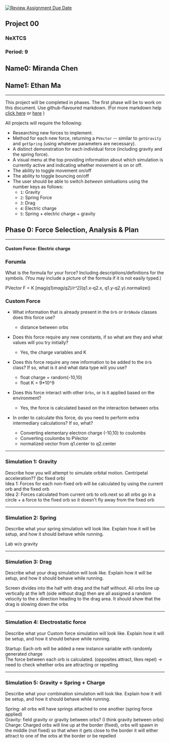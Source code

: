 [![Review Assignment Due Date](https://classroom.github.com/assets/deadline-readme-button-22041afd0340ce965d47ae6ef1cefeee28c7c493a6346c4f15d667ab976d596c.svg)](https://classroom.github.com/a/rXX1_Uiw)
## Project 00
### NeXTCS
### Period: 9 
## Name0: Miranda Chen
## Name1: Ethan Ma
---

This project will be completed in phases. The first phase will be to work on this document. Use github-flavoured markdown. (For more markdown help [click here](https://github.com/adam-p/markdown-here/wiki/Markdown-Cheatsheet) or [here](https://docs.github.com/en/get-started/writing-on-github/getting-started-with-writing-and-formatting-on-github/basic-writing-and-formatting-syntax) )

All projects will require the following:
- Researching new forces to implement.
- Method for each new force, returning a `PVector`  -- similar to `getGravity` and `getSpring` (using whatever parameters are necessary).
- A distinct demonstration for each individual force (including gravity and the spring force).
- A visual menu at the top providing information about which simulation is currently active and indicating whether movement is on or off.
- The ability to toggle movement on/off
- The ability to toggle bouncing on/off
- The user should be able to switch _between_ simluations using the number keys as follows:
  - `1`: Gravity
  - `2`: Spring Force
  - `3`: Drag
  - `4`: Electric charge
  - `5`: Spring + electric charge + gravity


## Phase 0: Force Selection, Analysis & Plan
---------- 

#### Custom Force: Electric charge
### Forumla
What is the formula for your force? Including descriptions/definitions for the symbols. (You may include a picture of the formula if it is not easily typed.)

PVector F = K [mag(q1)*mag(q2)/r^2]*(q1.x-q2.x, q1.y-q2.y).normalize()            

### Custom Force
- What information that is already present in the `Orb` or `OrbNode` classes does this force use?
  - distance between orbs

- Does this force require any new constants, if so what are they and what values will you try initially?
  - Yes, the charge variables and K

- Does this force require any new information to be added to the `Orb` class? If so, what is it and what data type will you use?
  - float charge = random(-10,10)
  - float K = 9*10^9

- Does this force interact with other `Orbs`, or is it applied based on the environment?
  - Yes, the force is calculated based on the interaction between orbs

- In order to calculate this force, do you need to perform extra intermediary calculations? If so, what?
  - Converting elementary electron charge (-10,10) to coulombs
  - Converting coulombs to PVector
  - normalized vector from q1.center to q2.center

--- 

### Simulation 1: Gravity
Describe how you will attempt to simulate orbital motion.
Centripetal acceleration?? (bc fixed orb)\
Idea 1: Forces for each non-fixed orb will be calculated by using the current orb and the fixed orb\
Idea 2: Forces calculated from current orb to orb.next so all orbs go in a circle + a force to the fixed orb so it doesn't fly away from the fixed orb

--- 

### Simulation 2: Spring
Describe what your spring simulation will look like. Explain how it will be setup, and how it should behave while running.  

Lab w/o gravity

--- 

### Simulation 3: Drag
Describe what your drag simulation will look like. Explain how it will be setup, and how it should behave while running.

Screen divides into the half with drag and the half without. All orbs line up vertically at the left (side without drag) then are all assigned a random velocity to the x direction heading to the drag area. It should show that the drag is slowing down the orbs

--- 

### Simulation 4: Electrostatic force
Describe what your Custom force simulation will look like. Explain how it will be setup, and how it should behave while running.

Startup: Each orb will be added a new instance variable with randomly generated charge\
The force between each orb is calculated. (opposites attract, likes repel) -> need to check whether orbs are attracting or repelling

--- 

### Simulation 5: Gravity + Spring + Charge
Describe what your combination simulation will look like. Explain how it will be setup, and how it should behave while running.

Spring: all orbs will have springs attached to one another (spring force applied)\
Gravity: field gravity or gravity between orbs? (I think gravity between orbs)\
Charge: Charged orbs will line up at the border (fixed), orbs will spawn in the middle (not fixed) so that when it gets close to the border it will either attract to one of the orbs at the border or be repelled

